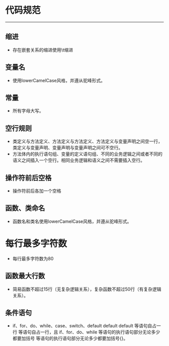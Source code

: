 # 代码规范
-------
## 缩进
- 存在嵌套关系的缩进使用\t缩进

## 变量名
- 使用lowerCamelCase风格，并遵从驼峰形式。

## 常量
- 所有字母大写。

## 空行规则
- 类定义与方法定义、方法定义与方法定义、方法定义与变量声明之间空一行，类定义与变量声明、变量声明与变量声明之间可不空行。
- 方法体内的执行语句组、变量的定义语句组、不同的业务逻辑之间或者不同的语义之间插入一个空行。相同业务逻辑和语义之间不需要插入空行。  
	

## 操作符前后空格
- 操作符前后各加一个空格

## 函数、类命名
- 函数名和类名使用lowerCamelCase风格，并遵从驼峰形式。

# 每行最多字符数
- 每行最多字符数为80

## 函数最大行数
- 简易函数不超过15行（无复杂逻辑关系），复杂函数不超过50行（有复杂逻辑关系）。

## 条件语句

- if、for、do、while、case、switch、default default default 等语句自占一行 等语句自占一行，且 if、for、do、while 等语句的执行语句部分无论多少都要加括号 等语句的执行语句部分无论多少都要加括号{}。  
